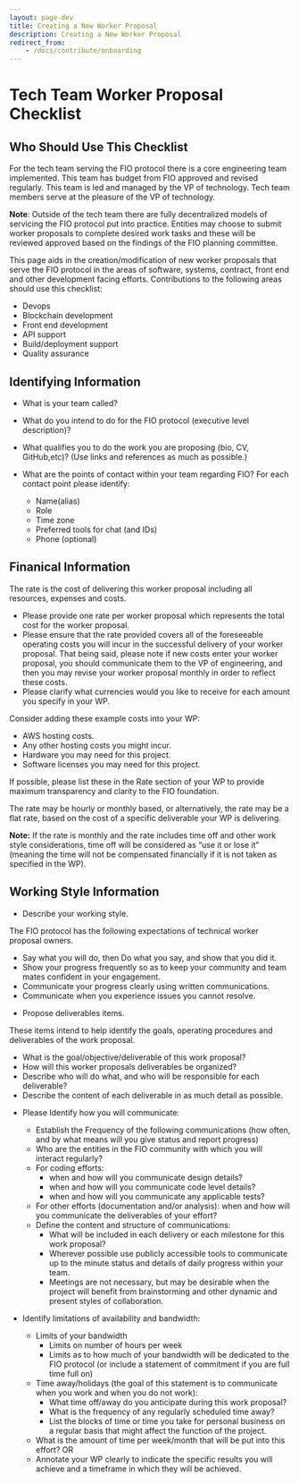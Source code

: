 ```yaml
---
layout: page-dev
title: Creating a New Worker Proposal
description: Creating a New Worker Proposal
redirect_from:
    - /docs/contribute/onboarding
---
```


# Tech Team Worker Proposal Checklist

## Who Should Use This Checklist

For the tech team serving the FIO protocol there is a core engineering team implemented. This team has budget from FIO approved and revised regularly. This team is led and managed by the VP of technology. Tech team members serve at the pleasure of the VP of technology. 

**Note**: Outside of the tech team there are fully decentralized models of servicing the FIO protocol put into practice. Entities may choose to submit worker proposals to complete desired work tasks and these will be reviewed approved based on the findings of the FIO planning committee.

This page aids in the creation/modification of new worker proposals that serve the FIO protocol in the areas of software, systems, contract, front end and other development facing efforts.  Contributions to the following areas should use this checklist:

* Devops
* Blockchain development
* Front end development
* API support
* Build/deployment support
* Quality assurance

## Identifying Information
* What is your team called?
* What do you intend to do for the FIO protocol (executive level description)?
* What qualifies you to do the work you are proposing (bio, CV, GitHub,etc)?
          (Use links and references as much as possible.)

* What are the points of contact within your team regarding FIO? For each contact point please identify:

    - Name(alias)
    - Role
    - Time zone
    - Preferred tools for chat (and IDs)
    - Phone (optional)

## Finanical Information
The rate is the cost of delivering this worker proposal including all resources, expenses and costs.
* Please provide one rate per worker proposal which represents the total cost for the worker proposal. 
* Please ensure that the rate provided covers all of the foreseeable operating costs you will incur in the successful delivery of your worker proposal.  That being said, please note if new costs enter your worker proposal, you should communicate them to the VP of engineering, and then you may revise your worker proposal monthly in order to reflect these costs.
* Please clarify what currencies would you like to receive for each amount you specify in your WP.

Consider adding these example costs into your WP:
* AWS hosting costs.
* Any other hosting costs you might incur.
* Hardware you may need for this project.
* Software licenses you may need for this project.

If possible, please list these in the Rate section of your WP to provide maximum transparency and clarity to the FIO foundation.

The rate may be hourly or monthly based, or alternatively, the rate may be a flat rate, based on the cost of a specific deliverable your WP is delivering.

**Note:** If the rate is monthly and the rate includes time off and other work style considerations, time off will be considered as “use it or lose it” (meaning the time will not be compensated financially if it is not taken as specified in the WP).



## Working Style Information
* Describe your working style.

The FIO protocol has the following expectations of technical worker proposal owners.

   - Say what you will do, then Do what you say, and show that you did it.
   - Show your progress frequently so as to keep your community and team mates confident in your engagement.
   - Communicate your progress clearly using written communications.
   - Communicate when you experience issues you cannot resolve.       

* Propose deliverables items.

 These items intend to help identify the goals, operating procedures and deliverables of the work proposal.

   - What is the goal/objective/deliverable of this work proposal?
   - How will this worker proposals deliverables be organized?
   - Describe who will do what, and who will be responsible for each deliverable?
   - Describe the content of each deliverable in as much detail as possible.

* Please Identify how you will communicate:

    - Establish the Frequency of the following communications (how often, and by what means will you give status and report progress)
    - Who are the entities in the FIO community with which you will interact regularly?
    - For coding efforts:
        * when and how will you communicate design details?
        * when and how will you communicate code level details?
        * when and how will you communicate any applicable tests?
    - For other efforts (documentation and/or analysis): when and how will you communicate the deliverables of your effort?
    - Define the content and structure of communications:
        * What will be included in each delivery or each milestone for this work proposal?
        * Wherever possible use publicly accessible tools to communicate up to the minute status and details of daily progress within your team.
        * Meetings are not necessary, but may be desirable when the project will benefit from brainstorming and other dynamic and present styles of collaboration.

* Identify limitations of availability and bandwidth:

    - Limits of your bandwidth
        * Limits on number of hours per week
        * Limits as to how much of your bandwidth will be dedicated to the FIO protocol (or include a statement of commitment if you are full time full on)
    - Time away/holidays (the goal of this statement is to communicate when you work and when you do not work):
        * What time off/away do you anticipate during this work proposal?
        * What is the frequency of any regularly scheduled time away? 
        * List the blocks of time or time you take for personal business on a regular basis that might affect the function of the project.
    - What is the amount of time per week/month that will be put into this effort?
            OR 
    - Annotate your WP clearly to indicate the specific results you will achieve and a timeframe in which they will be achieved.